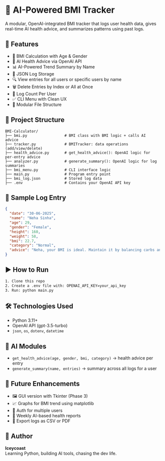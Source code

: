 # 🧠 AI-Powered BMI Tracker

A modular, OpenAI-integrated BMI tracker that logs user health data, gives real-time AI health advice, and summarizes patterns using past logs.

## 🚀 Features

- 📏 BMI Calculation with Age & Gender
- 🧠 AI Health Advice via OpenAI API
- 📊 AI-Powered Trend Summary by Name
- 📂 JSON Log Storage
- 🔍 View entries for all users or specific users by name
- 🗑️ Delete Entries by Index or All at Once
- 🔢 Log Count Per User
- ✅ CLI Menu with Clean UX
- 📁 Modular File Structure

## 📁 Project Structure

```
BMI-Calculator/
├── bmi.py                 # BMI class with BMI logic + calls AI advice
├── tracker.py             # BMITracker: data operations (add/view/delete)
├── health_advice.py       # get_health_advice(): OpenAI logic for per-entry advice
├── analyzer.py            # generate_summary(): OpenAI logic for log summaries
├── bmi_menu.py            # CLI interface logic
├── main.py                # Program entry point
├── bmi_log.json           # Stored log data
├── .env                   # Contains your OpenAI API key
```

## 🧠 Sample Log Entry

```json
{
  "date": "30-06-2025",
  "name": "Neha Sinha",
  "age": 29,
  "gender": "Female",
  "height": 160,
  "weight": 58,
  "bmi": 22.7,
  "category": "Normal",
  "advice": "Neha, your BMI is ideal. Maintain it by balancing carbs and protein."
}
```

## ▶️ How to Run

```bash
1. Clone this repo
2. Create a .env file with: OPENAI_API_KEY=your_api_key
3. Run: python main.py
```

## 🛠️ Technologies Used

- Python 3.11+
- OpenAI API (gpt-3.5-turbo)
- `json`, `os`, `dotenv`, `datetime`

## 🧠 AI Modules

- `get_health_advice(age, gender, bmi, category)` → health advice per entry
- `generate_summary(name, entries)` → summary across all logs for a user

## 🔮 Future Enhancements

- 🖼️ GUI version with Tkinter (Phase 3)
- 📈 Graphs for BMI trend using matplotlib
- 🔐 Auth for multiple users
- 🧠 Weekly AI-based health reports
- 📲 Export logs as CSV or PDF

## 👤 Author

**Iceycoast**  
Learning Python, building AI tools, chasing the dev life.
